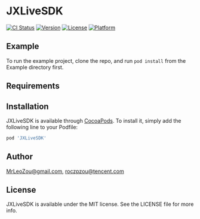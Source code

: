 # JXLiveSDK

[![CI Status](https://img.shields.io/travis/MrLeoZou@gmail.com/JXLiveSDK.svg?style=flat)](https://travis-ci.org/MrLeoZou@gmail.com/JXLiveSDK)
[![Version](https://img.shields.io/cocoapods/v/JXLiveSDK.svg?style=flat)](https://cocoapods.org/pods/JXLiveSDK)
[![License](https://img.shields.io/cocoapods/l/JXLiveSDK.svg?style=flat)](https://cocoapods.org/pods/JXLiveSDK)
[![Platform](https://img.shields.io/cocoapods/p/JXLiveSDK.svg?style=flat)](https://cocoapods.org/pods/JXLiveSDK)

## Example

To run the example project, clone the repo, and run `pod install` from the Example directory first.

## Requirements

## Installation

JXLiveSDK is available through [CocoaPods](https://cocoapods.org). To install
it, simply add the following line to your Podfile:

```ruby
pod 'JXLiveSDK'
```

## Author

MrLeoZou@gmail.com, roczpzou@tencent.com

## License

JXLiveSDK is available under the MIT license. See the LICENSE file for more info.
